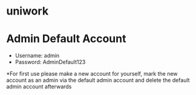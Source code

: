 # uniwork

# Admin Default Account
* Username: admin
* Password: AdminDefault123

*For first use please make a new account for yourself, mark the new account as an admin via the default admin account and delete the default admin account afterwards
